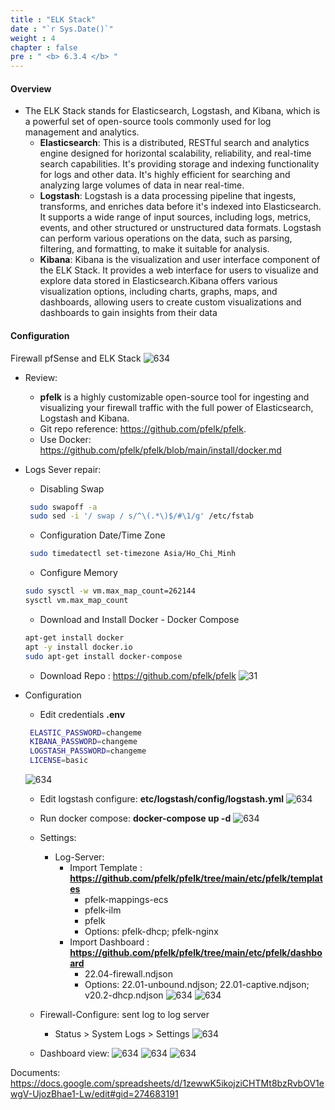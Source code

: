 ```yaml
---
title : "ELK Stack"
date : "`r Sys.Date()`"
weight : 4
chapter : false
pre : " <b> 6.3.4 </b> "
---
```


#### Overview
- The ELK Stack stands for Elasticsearch, Logstash, and Kibana, which is a powerful set of open-source tools commonly used for log management and analytics.
    - **Elasticsearch**: This is a distributed, RESTful search and analytics engine designed for horizontal scalability, reliability, and real-time search capabilities. It's providing storage and indexing functionality for logs and other data. It's highly efficient for searching and analyzing large volumes of data in near real-time.
    - **Logstash**: Logstash is a data processing pipeline that ingests, transforms, and enriches data before it's indexed into Elasticsearch. It supports a wide range of input sources, including logs, metrics, events, and other structured or unstructured data formats. Logstash can perform various operations on the data, such as parsing, filtering, and formatting, to make it suitable for analysis.
    - **Kibana**: Kibana is the visualization and user interface component of the ELK Stack. It provides a web interface for users to visualize and explore data stored in Elasticsearch.Kibana offers various visualization options, including charts, graphs, maps, and dashboards, allowing users to create custom visualizations and dashboards to gain insights from their data

#### Configuration
Firewall pfSense and ELK Stack
![634](/thedevops/images/6-labs/6.3-monitor/6.3.4-elk/00.png?featherlight=false&width=90pc)
- Review: 
  - **pfelk** is a highly customizable open-source tool for ingesting and visualizing your firewall traffic with the full power of Elasticsearch, Logstash and Kibana.
  - Git repo reference: https://github.com/pfelk/pfelk.
  - Use Docker: https://github.com/pfelk/pfelk/blob/main/install/docker.md
  
-  Logs Sever repair:
   - Disabling Swap
   ````sh
    sudo swapoff -a
    sudo sed -i '/ swap / s/^\(.*\)$/#\1/g' /etc/fstab
   ````
   - Configuration Date/Time Zone
   ````sh
    sudo timedatectl set-timezone Asia/Ho_Chi_Minh
   ````
   - Configure Memory
   ````sh
   sudo sysctl -w vm.max_map_count=262144
   sysctl vm.max_map_count
   ````
   - Download and Install Docker - Docker Compose
   ````sh
   apt-get install docker
   apt -y install docker.io
   sudo apt-get install docker-compose
   ````
   - Download Repo : https://github.com/pfelk/pfelk
   ![31](/thedevops/images/6-labs/6.3-monitor/6.3.4-elk/1.png)

- Configuration
   - Edit credentials **.env**
   ````sh
    ELASTIC_PASSWORD=changeme
    KIBANA_PASSWORD=changeme
    LOGSTASH_PASSWORD=changeme
    LICENSE=basic
   ````
   ![634](/thedevops/images/6-labs/6.3-monitor/6.3.4-elk/2.png)

    - Edit logstash configure: **etc/logstash/config/logstash.yml**
   ![634](/thedevops/images/6-labs/6.3-monitor/6.3.4-elk/3.png)

    - Run docker compose: **docker-compose up -d**
   ![634](/thedevops/images/6-labs/6.3-monitor/6.3.4-elk/4.png)

    - Settings:
      - Log-Server:
        - Import Template : **https://github.com/pfelk/pfelk/tree/main/etc/pfelk/templates**
          - pfelk-mappings-ecs
          - pfelk-ilm
          - pfelk 
          - Options: pfelk-dhcp; pfelk-nginx
        - Import Dashboard : **https://github.com/pfelk/pfelk/tree/main/etc/pfelk/dashboard**
          - 22.04-firewall.ndjson
          - Options: 22.01-unbound.ndjson; 22.01-captive.ndjson; v20.2-dhcp.ndjson
     ![634](/thedevops/images/6-labs/6.3-monitor/6.3.4-elk/5.png?featherlight=false&width=90pc)
     ![634](/thedevops/images/6-labs/6.3-monitor/6.3.4-elk/6.png?featherlight=false&width=90pc)

    - Firewall-Configure: sent log to log server
      - Status > System Logs > Settings
     ![634](/thedevops/images/6-labs/6.3-monitor/6.3.4-elk/9.png?featherlight=false&width=90pc)

    - Dashboard view:
     ![634](/thedevops/images/6-labs/6.3-monitor/6.3.4-elk/110.png?featherlight=false&width=90pc)
     ![634](/thedevops/images/6-labs/6.3-monitor/6.3.4-elk/110.png?featherlight=false&width=90pc)
     ![634](/thedevops/images/6-labs/6.3-monitor/6.3.4-elk/120.png?featherlight=false&width=90pc)
    
Documents: https://docs.google.com/spreadsheets/d/1zewwK5ikojziCHTMt8bzRvbOV1ewgV-UjozBhae1-Lw/edit#gid=274683191